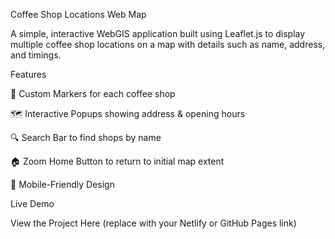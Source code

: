 Coffee Shop Locations Web Map

A simple, interactive WebGIS application built using Leaflet.js to display multiple coffee shop locations on a map with details such as name, address, and timings.

Features

📍 Custom Markers for each coffee shop

🗺 Interactive Popups showing address & opening hours

🔍 Search Bar to find shops by name

🏠 Zoom Home Button to return to initial map extent

📱 Mobile-Friendly Design


Live Demo

View the Project Here
 (replace with your Netlify or GitHub Pages link)
